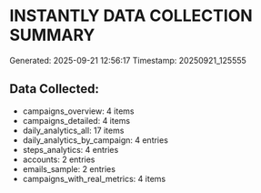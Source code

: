 # INSTANTLY DATA COLLECTION SUMMARY
Generated: 2025-09-21 12:56:17
Timestamp: 20250921_125555

## Data Collected:
- campaigns_overview: 4 items
- campaigns_detailed: 4 items
- daily_analytics_all: 17 items
- daily_analytics_by_campaign: 4 entries
- steps_analytics: 4 entries
- accounts: 2 entries
- emails_sample: 2 entries
- campaigns_with_real_metrics: 4 items
